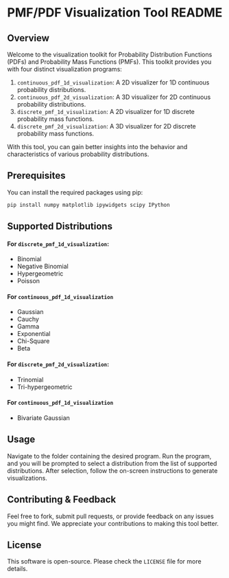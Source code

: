 # PMF/PDF Visualization Tool README

## Overview

Welcome to the visualization toolkit for Probability Distribution Functions (PDFs) and Probability Mass Functions (PMFs). This toolkit provides you with four distinct visualization programs:

1. `continuous_pdf_1d_visualization`: A 2D visualizer for 1D continuous probability distributions.
2. `continuous_pdf_2d_visualization`: A 3D visualizer for 2D continuous probability distributions.
3. `discrete_pmf_1d_visualization`: A 2D visualizer for 1D discrete probability mass functions.
4. `discrete_pmf_2d_visualization`: A 3D visualizer for 2D discrete probability mass functions.

With this tool, you can gain better insights into the behavior and characteristics of various probability distributions.

## Prerequisites

You can install the required packages using pip:

```bash
pip install numpy matplotlib ipywidgets scipy IPython
```

## Supported Distributions

#### For `discrete_pmf_1d_visualization`:

- Binomial
- Negative Binomial
- Hypergeometric
- Poisson

#### For `continuous_pdf_1d_visualization`

- Gaussian
- Cauchy
- Gamma
- Exponential
- Chi-Square
- Beta

#### For `discrete_pmf_2d_visualization`:

- Trinomial
- Tri-hypergeometric

#### For `continuous_pdf_1d_visualization`

- Bivariate Gaussian

## Usage

Navigate to the folder containing the desired program. Run the program, and you will be prompted to select a distribution from the list of supported distributions. After selection, follow the on-screen instructions to generate visualizations.

## Contributing & Feedback

Feel free to fork, submit pull requests, or provide feedback on any issues you might find. We appreciate your contributions to making this tool better.

## License

This software is open-source. Please check the `LICENSE` file for more details.
